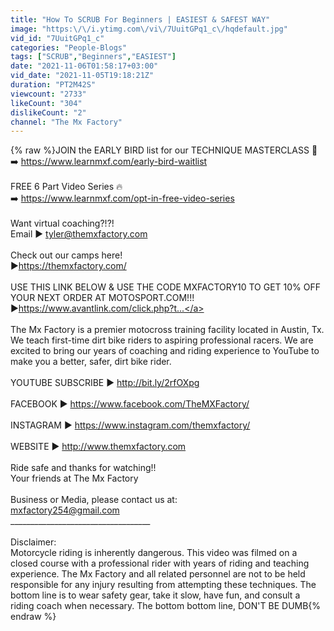 ```yaml
---
title: "How To SCRUB For Beginners | EASIEST & SAFEST WAY"
image: "https:\/\/i.ytimg.com\/vi\/7UuitGPq1_c\/hqdefault.jpg"
vid_id: "7UuitGPq1_c"
categories: "People-Blogs"
tags: ["SCRUB","Beginners","EASIEST"]
date: "2021-11-06T01:58:17+03:00"
vid_date: "2021-11-05T19:18:21Z"
duration: "PT2M42S"
viewcount: "2733"
likeCount: "304"
dislikeCount: "2"
channel: "The Mx Factory"
---
```

{% raw %}JOIN the EARLY BIRD list for our TECHNIQUE MASTERCLASS 🚀<br />➡️ <a rel="nofollow" target="blank" href="https://www.learnmxf.com/early-bird-waitlist">https://www.learnmxf.com/early-bird-waitlist</a><br /><br />FREE 6 Part Video Series 🔥<br />➡️ <a rel="nofollow" target="blank" href="https://www.learnmxf.com/opt-in-free-video-series">https://www.learnmxf.com/opt-in-free-video-series</a><br /><br />Want virtual coaching?!?!<br />Email ▶ tyler@themxfactory.com<br /><br />Check out our camps here!<br />▶<a rel="nofollow" target="blank" href="https://themxfactory.com/">https://themxfactory.com/</a><br /><br />USE THIS LINK BELOW &amp; USE THE CODE MXFACTORY10  TO GET 10% OFF YOUR NEXT ORDER AT MOTOSPORT.COM!!!<br />▶<a rel="nofollow" target="blank" href="https://www.avantlink.com/click.php?t...">https://www.avantlink.com/click.php?t...</a><br /><br />The Mx Factory is a premier motocross training facility located in Austin, Tx. We teach first-time dirt bike riders to aspiring professional racers. We are excited to bring our years of coaching and riding experience to YouTube to make you a better, safer, dirt bike rider.<br /><br />YOUTUBE SUBSCRIBE ▶ <a rel="nofollow" target="blank" href="http://bit.ly/2rfOXpg">http://bit.ly/2rfOXpg</a> <br /><br />FACEBOOK ▶ <a rel="nofollow" target="blank" href="https://www.facebook.com/TheMXFactory/">https://www.facebook.com/TheMXFactory/</a><br /><br />INSTAGRAM ▶ <a rel="nofollow" target="blank" href="https://www.instagram.com/themxfactory/">https://www.instagram.com/themxfactory/</a><br /><br />WEBSITE ▶ <a rel="nofollow" target="blank" href="http://www.themxfactory.com">http://www.themxfactory.com</a><br /><br />Ride safe and thanks for watching!!<br />Your friends at The Mx Factory <br /><br />Business or Media, please contact us at:<br />mxfactory254@gmail.com<br />___________________________________<br /><br />Disclaimer:<br />Motorcycle riding is inherently dangerous. This video was filmed on a closed course with a professional rider with years of riding and teaching experience. The Mx Factory and all related personnel are not to be held responsible for any injury resulting from attempting these techniques. The bottom line is to wear safety gear, take it slow, have fun, and consult a riding coach when necessary. The bottom bottom line, DON'T BE DUMB{% endraw %}
